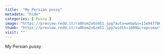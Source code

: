 ```yaml
---
title:  "My Persian pussy"
metadate: "hide"
categories: [ Pussy ]
image: "https://preview.redd.it/ra8hom2x6zm51.jpg?auto=webp&s=11e947706813dfb67b6e14c4499e7458e2f95e15"
thumb: "https://preview.redd.it/ra8hom2x6zm51.jpg?width=1080&crop=smart&auto=webp&s=7318bd289b16d53fb4b43525d257b432f5427e08"
visit: ""
---
```

My Persian pussy
